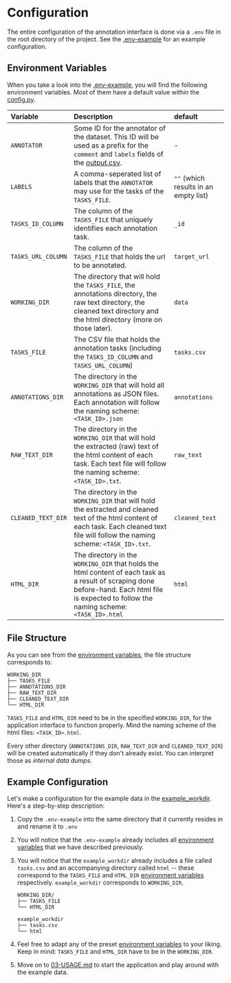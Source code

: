 # Configuration
The entire configuration of the annotation interface is done via a `.env` file in the root directory of the project. See the [.env-example](../.env-example) for an example configuration.

## Environment Variables
When you take a look into the [.env-example](../.env-example), you will find the following environment variables. Most of them have a default value within the [config.py](../src/utils/config.py).

| Variable | Description | default |
| :- | :- | :- |
| `ANNOTATOR` | Some ID for the annotator of the dataset. This ID will be used as a prefix for the `comment` and `labels` fields of the [output.csv](03-USAGE.md). | - |
| `LABELS` | A comma-seperated list of labels that the `ANNOTATOR` may use for the tasks of the `TASKS_FILE`. | `""` (which results in an empty list) |
| `TASKS_ID_COLUMN` | The column of the `TASKS_FILE` that uniquely identifies each annotation task. | `_id` |
| `TASKS_URL_COLUMN` | The column of the `TASKS_FILE` that holds the url to be annotated. | `target_url` |
| `WORKING_DIR` | The directory that will hold the `TASKS_FILE`, the annotations directory, the raw text directory, the cleaned text directory and the html directory (more on those later). | `data` |
| `TASKS_FILE` | The CSV file that holds the annotation tasks (including the `TASKS_ID_COLUMN` and `TASKS_URL_COLUMN`) | `tasks.csv` |
| `ANNOTATIONS_DIR` | The directory in the `WORKING_DIR` that will hold all annotations as JSON files. Each annotation will follow the naming scheme: `<TASK_ID>.json` | `annotations` |
| `RAW_TEXT_DIR` | The directory in the `WORKING_DIR` that will hold the extracted (raw) text of the html content of each task. Each text file will follow the naming scheme: `<TASK_ID>.txt`. | `raw_text` |
| `CLEANED_TEXT_DIR` | The directory in the `WORKING_DIR` that will hold the extracted and cleaned text of the html content of each task. Each cleaned text file will follow the naming scheme: `<TASK_ID>.txt`. | `cleaned_text` |
| `HTML_DIR` | The directory in the `WORKING_DIR` that holds the html content of each task as a result of scraping done before-hand. Each html file is expected to follow the naming scheme: `<TASK_ID>.html` | `html` |

## File Structure
As you can see from the [environment variables](02-CONFIGURATION#L4), the file structure corresponds to:

```
WORKING_DIR
├── TASKS_FILE
├── ANNOTATIONS_DIR
├── RAW_TEXT_DIR
├── CLEANED_TEXT_DIR
└── HTML_DIR
```

`TASKS_FILE` and `HTML_DIR` need to be in the specified `WORKING_DIR`, for the application interface to function properly. Mind the naming scheme of the html files: `<TASK_ID>.html`.

Every other directory (`ANNOTATIONS_DIR`, `RAW_TEXT_DIR` and `CLEANED_TEXT_DIR`) will be created automatically if they don't already exist. You can interpret those as *internal data dumps*.

## Example Configuration
Let's make a configuration for the example data in the [example_workdir](../example_workdir/). Here's a step-by-step description:

1. Copy the `.env-example` into the same directory that it currently resides in and rename it to `.env`

2. You will notice that the `.env-example` already includes all [environment variables](02-CONFIGURATION#L4) that we have described previously.

3. You will notice that the `example_workdir` already includes a file called `tasks.csv` and an accompanying directory called `html` -- these correspond to the `TASKS_FILE` and `HTML_DIR` [environment variables](02-CONFIGURATION#L4) respectively. `example_workdir` corresponds to `WORKING_DIR`.

    ```
    WORKING_DIR/
    ├── TASKS_FILE
    └── HTML_DIR
    ```

    ```
    example_workdir
    ├── tasks.csv
    └── html
    ```

4. Feel free to adapt any of the preset [environment variables](02-CONFIGURATION#L4) to your liking. Keep in mind: `TASKS_FILE` and `HTML_DIR` have to be in the `WORKING_DIR`.

5. Move on to [03-USAGE.md](03-USAGE.md) to start the application and play around with the example data.